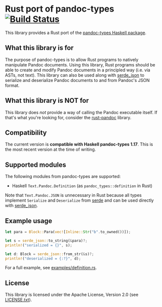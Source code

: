 # Rust port of pandoc-types [![Build Status](https://travis-ci.org/elliottslaughter/rust-pandoc-types.svg?branch=master)](https://travis-ci.org/elliottslaughter/rust-pandoc-types)

This library provides a Rust port of the [pandoc-types Haskell
package](https://hackage.haskell.org/package/pandoc-types).

## What this library is for

The purpose of pandoc-types is to allow Rust programs to natively
manipulate Pandoc documents. Using this library, Rust programs should
be able to create and modify Pandoc documents in a principled way
(i.e. via ASTs, not text). This library can also be used along with
[serde_json](https://github.com/serde-rs/json) to serialize and
deserialize Pandoc documents to and from Pandoc's JSON format.

## What this library is NOT for

This library does *not* provide a way of calling the Pandoc executable
itself. If that's what you're looking for, consider the
[rust-pandoc](https://github.com/oli-obk/rust-pandoc) library.

## Compatibility

The current version is **compatible with Haskell pandoc-types
1.17**. This is the most recent version at the time of writing.

## Supported modules

The following modules from pandoc-types are supported:

  * Haskell `Text.Pandoc.Definition` (as `pandoc_types::definition` in Rust)

Note that `Text.Pandoc.JSON` is unnecessary in Rust because all types
implement `Serialize` and `Deserialize` from
[serde](https://github.com/serde-rs/serde) and can be used directly
with [serde_json](https://github.com/serde-rs/json).

## Example usage

```rust
let para = Block::Para(vec![Inline::Str("b".to_owned())]);

let s = serde_json::to_string(&para)?;
println!("serialized = {}", s);

let d: Block = serde_json::from_str(&s)?;
println!("deserialized = {:?}", d);
```

For a full example, see [examples/definition.rs](examples/definition.rs).

## License

This library is licensed under the Apache License, Version 2.0 (see
[LICENSE.txt](LICENSE.txt)).
